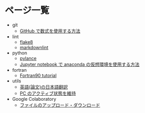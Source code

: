 # ページ一覧

- git
  - [GitHub で数式を使用する方法](./git/mathematical_expression)
- lint
  - [flake8](./lint/flake8)
  - [markdownlint](./lint/markdownlint)
- python
  - [pylance](./python/pylance)
  - [Jupyter notebook で anaconda の仮想環境を使用する方法](./python/jupyter_conda)
- fortran
  - [Fortran90 tutorial](./fortran/fortran90_tutorial)
- utils
  - [英語(論文)の日本語翻訳](./utils/eng2jpn)
  - [PC のアクティブ状態を維持](./utils/pc_activator)
- Google Colaboratory
  - [ファイルのアップロード・ダウンロード](./colab/file)
